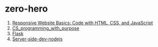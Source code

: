 # zero-hero
1. [Responsive Website Basics: Code with HTML, CSS, and JavaScript](https://www.coursera.org/learn/website-coding/)
2. [CS_programming_with_purpose]()
3. [Flask](https://github.com/augustine0890/zero-hero/blob/master/3_Flask/README.md)
4. [Server-side-dev-nodejs](https://github.com/augustine0890/zero-hero/blob/master/4_Server-side-dev-nodejs/README.md)